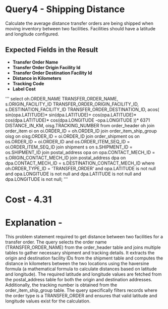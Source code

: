 # Query4 - Shipping Distance
Calculate the average distance transfer orders are being shipped when moving inventory between two facilities. 
Facilities should have a latitude and longitude configured.

## Expected Fields in the Result

- **Transfer Order Name**  
- **Transfer Order Origin Facility Id**  
- **Transfer Order Destination Facility Id**  
- **Distance in Kilometers**  
- **Tracking Code**  
- **Label Cost**  

'''
select
	oh.ORDER_NAME TRANSFER_ORDER_NAME,
	s.ORIGIN_FACILITY_ID TRANSFER_ORDER_ORIGIN_FACILITY_ID,
	s.DESTINATION_FACILITY_ID TRANSFER_ORDER_DESTINATION_ID,
	acos(
	sin(opa.LATITUDE)* sin(dpa.LATITUDE)+ 
	cos(opa.LATITUDE)* cos(dpa.LATITUDE)* cos(dpa.LONGITUDE -opa.LONGITUDE ))* 6371 DISTANCE_IN_KM,
	oisg.TRACKING_NUMBER
from
	order_header oh
join order_item oi on
	oi.ORDER_ID = oh.ORDER_ID
join order_item_ship_group oisg on
	oisg.ORDER_ID = oi.ORDER_ID
join order_shipment os on
	os.ORDER_ID = oi.ORDER_ID
	and os.ORDER_ITEM_SEQ_ID = oi.ORDER_ITEM_SEQ_ID
join shipment s on
	s.SHIPMENT_ID = os.SHIPMENT_ID
join postal_address opa on
	opa.CONTACT_MECH_ID = s.ORIGIN_CONTACT_MECH_ID
join postal_address dpa on
	dpa.CONTACT_MECH_ID = s.DESTINATION_CONTACT_MECH_ID
where
	oh.ORDER_TYPE_ID = 'TRANSFER_ORDER'
	and opa.LATITUDE is not null
	and opa.LONGITUDE is not null
	and dpa.LATITUDE is not null
	and dpa.LONGITUDE is not null;
'''

# Cost - 4.31
# Explanation -
This problem statement required to get distance between two facilities for a transfer order.
The query selects the order name (TRANSFER_ORDER_NAME) from the order_header table and joins multiple tables to gather necessary shipment and tracking details. 
It extracts the origin and destination facility IDs from the shipment table and computes the distance in kilometers between the two locations using the haversine formula (a mathematical formula to calculate distances based on latitude and longitude). 
The required latitude and longitude values are fetched from the postal_address table for both the origin and destination addresses. Additionally, the tracking number is obtained from the order_item_ship_group table. The query specifically filters records where the order type is a TRANSFER_ORDER and ensures
that valid latitude and longitude values exist for the calculation.
